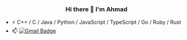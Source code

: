 ### <div align="center"> Hi there 👋 I'm Ahmad </div>


- ⚡ C++ / C / Java / Python / JavaScript / TypeScript / Go / Ruby / Rust 
- 📫 [![Gmail Badge](https://img.shields.io/badge/-Gmail-c14438?style=flat-square&logo=Gmail&logoColor=white&link=mailto:chromeshah@gmail.com)](mailto:chromeshah@gmail.com)
